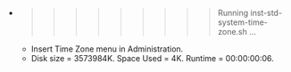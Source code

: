 * >>>>>>>>> Running inst-std-system-time-zone.sh ...
  * Insert Time Zone menu in Administration.
  * Disk size = 3573984K. Space Used = 4K. Runtime = 00:00:00:06.
